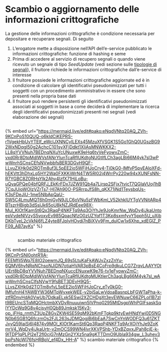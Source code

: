 # Scambio o aggiornamento delle informazioni crittografiche

La gestione delle informazioni crittografiche è condizione necessaria per depositare e recuperare segnali. Di seguito&#x20;

1. L’erogatore mette a disposizione nell’API dell’e-service pubblicato le informazioni crittografiche: funzione di hashing e seme
2. Prima di accedere al servizio di recupero segnali o quando viene ricevuto un segnale di tipo _SeedUpdate_ (vedi sezione sulle [tipologie di segnali](../la-guida-tecnica/segnali.md)), il fruitore richiede le informazioni crittografiche dall’e-service di interesse
3. Il fruitore possiede le informazioni crittografiche aggiornate ed è in condizione di calcolare gli identificativi pseudonimizzati per tutti i soggetti con un procedimento amministrativo in essere che sono presenti nella propria base dati
4. Il fruitore può rendere persistenti gli identificativi pseudonimizzati associati ai soggetti in base a come deciderà di implementare la ricerca degli identificativi pseudonimizzati presenti nei segnali (vedi elaborazione dei segnali)

<figure><img src="../.gitbook/assets/scambio materiale crittografico (1).png" alt=""><figcaption></figcaption></figure>



{% embed url="https://mermaid.live/edit#pako:eNqdVNtq20AQ_ZVh-9KCnPoS10QUQ-o6kIdCiKEPRS-r1VgekHbUvYTEIf_eWclJXNNCyILEXs45MzuXfVSGK1S5Go1GhQ0UGszBG92WxNDqgI50g2AchcC101syXFjDdkt1XliAsMNWKKX2-LL8qYVVNuh7BEDnqNXuYcUNuxwK9eHq6tvVeFyowvZmC-vxd0Rr8DtpMdIWVsfANrYlunTcaRfIUKdtgNUGtIfLCh3agLBi66M4yk7sl3wPwWnrhSCnsCEfsNVwbbfsBER3DGvH9QF-LLvuZXHk0d2ROTm8uf3L5pEE2io5WFiHJoCry4-Ti0kG0-lMfvP5pyEAloXFd-hEKVtt3hDhxLq5HY2Wa0FXKKiWrN4TW5Rl02j4WrrPy220w94xXUNFsNN-R7YGBC8ZORHsYlk2Ahy4lzfX71HjLoBu-uQyaGPQe04bfQRFJ_EkKrFDx7JZW91Qb4a7Ljrsp2SFjx7tvjcT7QGIaVUoj1hB7CqJUioWOIzVZrTs7-HI7Ah90O-PSRrrpJfS8h_qKX71jNd1TeysbqUs-K3sFDeJiU-1me5NlbApQaU-SW5C4LmuMQT6h0mjGyN9JLC6oVNu5zFWbKml_V52khkIUYTgVVNitARp4BTszrHBigb3dSslJk65oU8kNZJRdEee98X-Mul_KlOt1KamSt6Qx3RaqP4NKFTq9Aq3OjYhJe9JoKmrNw_WqDy4iJkaUntoepVvdeNlVzyS5voxvEv985QpacNfzO0zUZYqf1T3Kp8sxmfyvY5pph5U_uXibDKbTyeL2cVkNj6fLZ4yte8FJplyHOvdi7nBiXVv9Fm_dulCw1x6Xhp_xdEGlZ_PF09_AB7ayKs" %}

<figure><img src="../.gitbook/assets/scambio materiale crittografico.png" alt=""><figcaption><p>scambio materiale crittografico</p></figcaption></figure>

{% embed url="https://mermaid.live/edit#pako:eNqdVNtq20AQ_ZVh-9KCnPrSNI0ohtR1IA-FEEMfil5Wq7E8IO2oewmJQ_69s5LtuKaFkAWJvZxzZnYu-6QMV6hyNRqNChsoNJiDN7otiaHVAR3pBsE4CoFrp9dkuLCG7ZrqvLAAYYOtUErt8bD8qYVVNuh7BEDnqNXuccENuxwK9e76-tv1eFyowvZmC-vxd0Rr8DtpMdIWVsfANrYlunTcaRfIUKdtgMUKtIerCh3agLBg66M4yk7sl_wAwWnrhSCnsCIfsNVwY9fsBET3DEvH9Q5-LLvsZXHk0d2TOTm8vfvL5pEE2io5WFiHJoCry_eTy0kG0-lMfufnH4YAWBYW36MTpWyxekWEE-v2bjSaLwVdoaBasnpLbFGWTaPha-k-ztfRDnvHdA0VwUb7DdkaELxk5ESwi2XZCHDgXt3evEWNuwC66ZPLoI1B7zlt9BEUncSTqMQOHctmbXVDvRnuuuiwn5IVPnq0295MtDsgplWhPGIFsaskSqlYYDcWq9G8v4cjsyH0Qb89Jmksk15Ky3-op_jFHq_rmthZ3UpZ8GvZKW4SE59qM92bKmFTgkp9ktyEwHNdYwj0D5NGN0b6SGB1Q6fczmOs2FJL263sJDMQogjBi6bEaA7SwCnYnWODFQ3u61ZKTJxyQ59IaiSj6I4874v9MOl_KlOt1KamSt6Qp3RaqP4NKFTq9ArXOjYhJe9ZoKmrV4_WqDy4iJkaUrtr-v2mOCS99WN4lvrXKVPShb-YDxBZqvxJPah8cjE-k-9lTDP1qPLPl2eT2fl0cjG7nMzGn2YXz5na9gKTTDmO9Ubla934gw_L3uhev3bpPsNcWl76fsHRBpV_ef4Dx_HH-A" %}
scambio materiale crittografico
{% endembed %}
